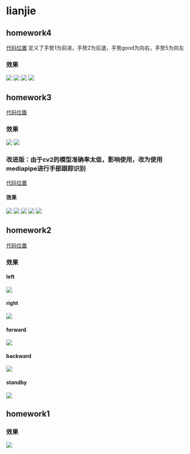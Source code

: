 # lianjie
## homework4
[代码位置](./11.08/homework/homework.py)
定义了手势1为前进，手势2为后退，手势good为向右，手势5为向左
### 效果
![](./11.08/homework/result/forward.png)
![](./11.08/homework/result/backward.png)
![](./11.08/homework/result/left.png)
![](./11.08/homework/result/right.png)
## homework3
[代码位置](./11.01/hw.py)
### 效果
![](./11.01/result/1.png)
![](./11.01/result/2.png)
### 改进版：由于cv2的模型准确率太低，影响使用，改为使用mediapipe进行手部跟踪识别
[代码位置](./11.02/hwplus/hw.py)
#### 效果
![](./11.02/hwplus/result/backward.png)
![](./11.02/hwplus/result/forward.png)
![](./11.02/hwplus/result/left.png)
![](./11.02/hwplus/result/right.png)
![](./11.02/hwplus/result/standby.png)


## homework2
[代码位置](./10.19/task5/op.py)
### 效果
#### left
![](./10.19/task5/result/left.png)
#### right
![](./10.19/task5/result/right.png)
#### forward
![](./10.19/task5/result/forward.png)
#### backward
![](./10.19/task5/result/backward.png)
#### standby
![](./10.19/task5/result/standby.png)

## homework1
### 效果
![](./10.12/hw1.png)